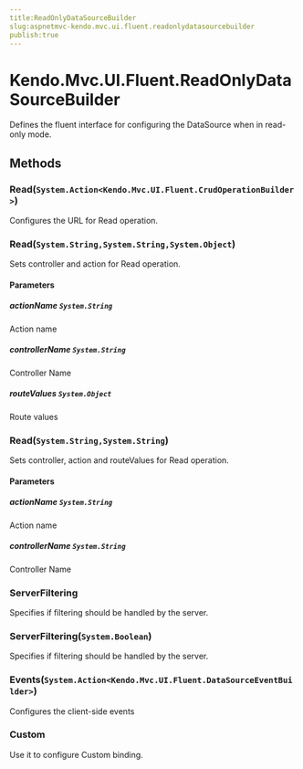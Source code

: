 ```yaml
---
title:ReadOnlyDataSourceBuilder
slug:aspnetmvc-kendo.mvc.ui.fluent.readonlydatasourcebuilder
publish:true
---
```


# Kendo.Mvc.UI.Fluent.ReadOnlyDataSourceBuilder
Defines the fluent interface for configuring the DataSource when in read-only mode.



## Methods

### Read(`System.Action<Kendo.Mvc.UI.Fluent.CrudOperationBuilder>`)
Configures the URL for Read operation.





### Read(`System.String,System.String,System.Object`)
Sets controller and action for Read operation.


#### Parameters

##### actionName `System.String`
Action name

##### controllerName `System.String`
Controller Name

##### routeValues `System.Object`
Route values





### Read(`System.String,System.String`)
Sets controller, action and routeValues for Read operation.


#### Parameters

##### actionName `System.String`
Action name

##### controllerName `System.String`
Controller Name





### ServerFiltering
Specifies if filtering should be handled by the server.





### ServerFiltering(`System.Boolean`)
Specifies if filtering should be handled by the server.





### Events(`System.Action<Kendo.Mvc.UI.Fluent.DataSourceEventBuilder>`)
Configures the client-side events





### Custom
Use it to configure Custom binding.






